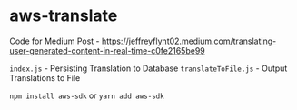 # aws-translate

Code for Medium Post - https://jeffreyflynt02.medium.com/translating-user-generated-content-in-real-time-c0fe2165be99

`index.js` - Persisting Translation to Database
`translateToFile.js` - Output Translations to File

`npm install aws-sdk` or `yarn add aws-sdk`
